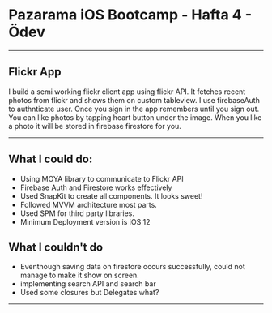 # Pazarama iOS Bootcamp - Hafta 4 - Ödev
---

## Flickr App

I build a semi working flickr client app using flickr API. It fetches recent photos from flickr and shows them on custom tableview. I use firebaseAuth to authnticate user. Once you sign in the app remembers until you sign out. You can like photos by tapping heart button under the image. When you like a photo it will be stored in firebase firestore for you.

---
## What I could do:

- Using MOYA library to communicate to Flickr API
- Firebase Auth and Firestore works effectively
- Used SnapKit to create all components. It looks sweet!
- Followed MVVM architecture most parts.
- Used SPM for third party libraries.
- Minimum Deployment version is iOS 12

## What I couldn't do

- Eventhough saving data on firestore occurs successfully, could not manage to make it show on screen.
- implementing search API and search bar
- Used some closures but Delegates what?

---

